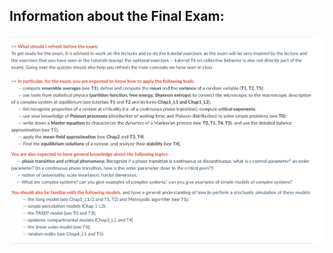 ## Information about the Final Exam: 

![Recommandations](https://github.com/clelidm/Theory-of-Complex-Systems-UvA/blob/main/Final_Exam/recommendations.png)
